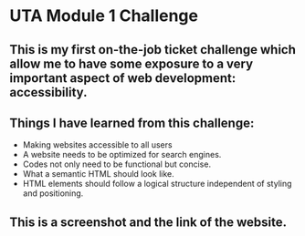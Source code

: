 # UTA Module 1 Challenge
## This is my first on-the-job ticket challenge which allow me to have some exposure to a very important aspect of web development: accessibility.
## Things I have learned from this challenge:
- Making websites accessible to all users
- A website needs to be optimized for search engines.
-  Codes not only need to be functional but concise.
- What a semantic HTML should look like.
- HTML elements should follow a logical structure independent of styling and positioning.
## This is a screenshot and the link  of the website.